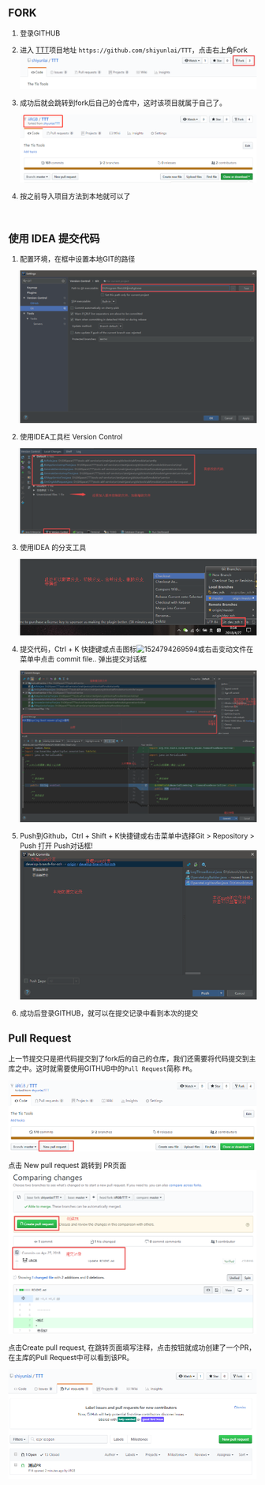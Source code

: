 

## FORK

1. 登录GITHUB

2. 进入 [TTT](http://106.15.33.239:8080/job/tools-abf-service/32/ )项目地址 `https://github.com/shiyunlai/TTT`，点击右上角Fork![1524792327387](../image/1524792327387.png)

3. 成功后就会跳转到fork后自己的仓库中，这时该项目就属于自己了。

   ![1524792858040](../image/1524792858040.png)

4. 按之前导入项目方法到本地就可以了

   ​

## 使用 IDEA 提交代码

1. 配置环境，在框中设置本地GIT的路径

   ![1524793800399](../image/1524793800399.png)

2. 使用IDEA工具栏 Version Control

   ![1524794024878](../image/1524794024878.png)

3. 使用IDEA 的分支工具

   ![1524794162846](../image/1524794162846.png)

4. 提交代码，Ctrl + K 快捷键或点击图标![1524794269594](C:\Users\ADMINI~1\AppData\Local\Temp\1524794269594.png)或右击变动文件在菜单中点击 commit file.. 弹出提交对话框

   ![1524794641041](../image/1524794641041.png)

5. Push到Github，Ctrl + Shift  + K快捷键或右击菜单中选择Git > Repository > Push 打开 Push对话框!![1524795592196](../image/1524795592196.png)

6. 成功后登录GITHUB，就可以在提交记录中看到本次的提交

## Pull Request

上一节提交只是把代码提交到了fork后的自己的仓库，我们还需要将代码提交到主库之中。这时就需要使用GITHUB中的`Pull Request`简称 `PR`。

![1524795887424](../image/1524795887424.png)

点击 New pull request 跳转到 PR页面![1524796109128](../image/1524796109128.png)

点击Create pull request, 在跳转页面填写注释，点击按钮就成功创建了一个PR，在主库的Pull Request中可以看到该PR。

![1524796243173](../image/1524796243173.png)